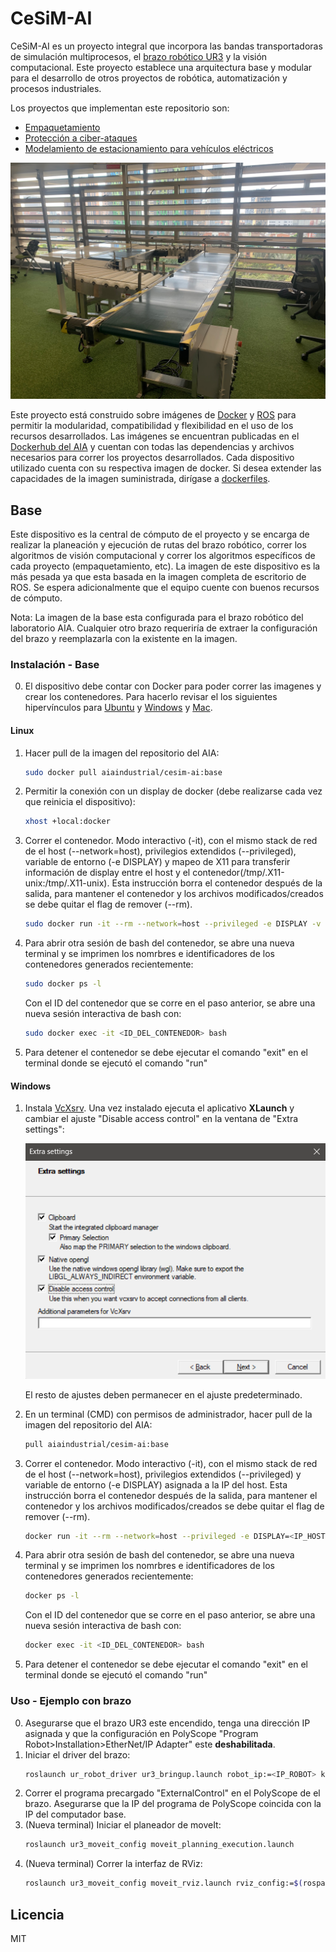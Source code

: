 # CeSiM-AI
CeSiM-AI es un proyecto integral que incorpora las bandas transportadoras de simulación multiprocesos, el [brazo robótico UR3](https://www.universal-robots.com/cb3/) y la visión computacional. Este proyecto establece una arquitectura base y modular para el desarrollo de otros proyectos de robótica, automatización y procesos industriales. 

Los proyectos que implementan este repositorio son:
* [Empaquetamiento](https://github.com/AIA-uniandes/CeSiM-AI)
* [Protección a ciber-ataques](https://github.com/AIA-uniandes/CeSiM-AI)
* [Modelamiento de estacionamiento para vehículos eléctricos](https://github.com/AIA-uniandes/CeSiM-AI)

![](/doc/imgs/montaje-completo.jpg)

Este proyecto está construido sobre imágenes de [Docker](https://www.docker.com/resources/what-container/)  y [ROS](https://www.ros.org/blog/why-ros/) para permitir la modularidad, compatibilidad y flexibilidad en el uso de los recursos desarrollados. Las imágenes se encuentran publicadas en el [Dockerhub del AIA](https://hub.docker.com/repository/docker/aiaindustrial/cesim-ai/general) y cuentan con todas las dependencias y archivos necesarios para correr los proyectos desarrollados. Cada dispositivo utilizado cuenta con su respectiva imagen de docker. Si desea extender las capacidades de la imagen suministrada, dirígase a [dockerfiles](/dockerfiles).

## Base
Este dispositivo es la central de cómputo de el proyecto y se encarga de realizar la planeación y ejecución de rutas del brazo robótico, correr los algoritmos de visión computacional y correr los algoritmos específicos de cada proyecto (empaquetamiento, etc). La imagen de este dispositivo es la más pesada ya que esta basada en la imagen completa de escritorio de ROS. Se espera adicionalmente que el equipo cuente con buenos recursos de cómputo.

Nota: La imagen de la base esta configurada para el brazo robótico del laboratorio AIA. Cualquier otro brazo requeriría de extraer la configuración del brazo y reemplazarla con la existente en la imagen.

### Instalación - Base
0. El dispositivo debe contar con Docker para poder correr las imagenes y crear los contenedores. Para hacerlo revisar el los siguientes hipervínculos para [Ubuntu](https://docs.docker.com/engine/install/ubuntu/) y [Windows](https://docs.docker.com/desktop/install/windows-install/) y [Mac](https://docs.docker.com/desktop/install/mac-install/).

#### Linux

1. Hacer pull de la imagen del repositorio del AIA:
    ```bash
    sudo docker pull aiaindustrial/cesim-ai:base
    ```
2. Permitir la conexión con un display de docker (debe realizarse cada vez que reinicia el dispositivo):
    ```bash
    xhost +local:docker
    ```
3. Correr el contenedor. Modo interactivo (-it), con el mismo stack de red de el host (--network=host), privilegios extendidos (--privileged), variable de entorno (-e DISPLAY) y mapeo de X11 para transferir información de display entre el host y el contenedor(/tmp/.X11-unix:/tmp/.X11-unix). Esta instrucción borra el contenedor después de la salida, para mantener el contenedor y los archivos modificados/creados se debe quitar el flag de remover (--rm).
    ```bash
    sudo docker run -it --rm --network=host --privileged -e DISPLAY -v /tmp/.X11-unix:/tmp/.X11-unix aiaindustrial/cesim-ai:base
    ```
4. Para abrir otra sesión de bash del contenedor, se abre una nueva terminal y se imprimen los nomrbres e identificadores de los contenedores generados recientemente:
    ```bash
    sudo docker ps -l
    ```
    Con el ID del contenedor que se corre en el paso anterior, se abre una nueva sesión interactiva de bash con:
    ```bash
    sudo docker exec -it <ID_DEL_CONTENEDOR> bash
    ```
5. Para detener el contenedor se debe ejecutar el comando "exit" en el terminal donde se ejecutó el comando "run"

#### Windows

1. Instala [VcXsrv](https://sourceforge.net/projects/vcxsrv/). Una vez instalado ejecuta el aplicativo **XLaunch** y cambiar el ajuste "Disable access control" en la ventana de "Extra settings":

    ![](/doc/imgs/xlaunch.png)

    El resto de ajustes deben permanecer en el ajuste predeterminado.
    
2. En un terminal (CMD) con permisos de administrador, hacer pull de la imagen del repositorio del AIA:
    ```bash
    pull aiaindustrial/cesim-ai:base
    ```
3. Correr el contenedor. Modo interactivo (-it), con el mismo stack de red de el host (--network=host), privilegios extendidos (--privileged) y variable de entorno (-e DISPLAY) asignada a la IP del host. Esta instrucción borra el contenedor después de la salida, para mantener el contenedor y los archivos modificados/creados se debe quitar el flag de remover (--rm).
    ```bash
    docker run -it --rm --network=host --privileged -e DISPLAY=<IP_HOST>:0.0 aiaindustrial/cesim-ai:base                      
    ```
4. Para abrir otra sesión de bash del contenedor, se abre una nueva terminal y se imprimen los nomrbres e identificadores de los contenedores generados recientemente:
    ```bash
    docker ps -l
    ```
    Con el ID del contenedor que se corre en el paso anterior, se abre una nueva sesión interactiva de bash con:
    ```bash
    docker exec -it <ID_DEL_CONTENEDOR> bash
    ```
5. Para detener el contenedor se debe ejecutar el comando "exit" en el terminal donde se ejecutó el comando "run"

### Uso - Ejemplo con brazo
0. Asegurarse que el brazo UR3 este encendido, tenga una dirección IP asignada y que la configuración en PolyScope "Program Robot>Installation>EtherNet/IP Adapter" este **deshabilitada**.
1. Iniciar el driver del brazo:
    ```bash
    roslaunch ur_robot_driver ur3_bringup.launch robot_ip:=<IP_ROBOT> kinematics_config:=${HOME}/ur3_robot_calibration.yaml
    ```
2. Correr el programa precargado "ExternalControl" en el PolyScope de el brazo. Asegurarse que la IP del programa de PolyScope coincida con la IP del computador base.
3. (Nueva terminal) Iniciar el planeador de moveIt:
    ```bash
    roslaunch ur3_moveit_config moveit_planning_execution.launch
    ```
4. (Nueva terminal) Correr la interfaz de RViz:
    ```bash
    roslaunch ur3_moveit_config moveit_rviz.launch rviz_config:=$(rospack find ur3_moveit_config)/launch/moveit.rviz
    ```
## Licencia

MIT




